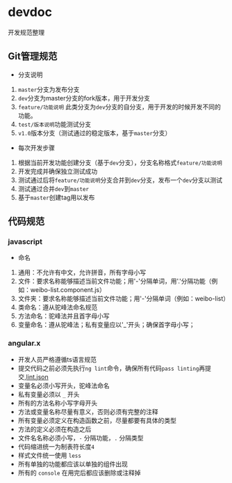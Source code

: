 # devdoc

开发规范整理

## Git管理规范

* 分支说明

1. `master`分支为发布分支
2. `dev`分支为master分支的fork版本，用于开发分支
3. `feature/功能说明` 此类分支为`dev`分支的自分支，用于开发的时候开发不同的功能。
4. `test/版本说明`功能测试分支
5. `v1.0`版本分支（测试通过的稳定版本，基于`master`分支）
* 每次开发步骤
1. 根据当前开发功能创建分支（基于`dev`分支），分支名称格式`feature/功能说明`
2. 开发完成并确保独立测试成功
3. 测试通过后将`feature/功能说明`分支合并到`dev`分支，发布一个`dev`分支以测试
4. 测试通过合并`dev`到`master`
5. 基于`master`创建tag用以发布

## 代码规范

### javascript

* 命名

1. 通用：不允许有中文，允许拼音，所有字母小写
2. 文件：要求名称能够描述当前文件功能；用'-'分隔单词，用'.'分隔功能（例如：weibo-list.component.js）
3. 文件夹：要求名称能够描述当前文件功能；用'-'分隔单词（例如：weibo-list）
4. 类命名：遵从驼峰法命名规范
5. 方法命名：驼峰法并且首字母小写
6. 变量命名：遵从驼峰法；私有变量应以'_'开头；确保首字母小写；

### angular.x

* 开发人员严格遵循ts语言规范
* 提交代码之前必须先执行`ng lint`命令，确保所有代码`pass linting`再提交,[lint.json](/assets/tslint.json)
* 变量名必须小写开头，驼峰法命名
* 私有变量必须以 `_` 开头
* 所有的方法名称小写字母开头
* 方法或变量名称尽量有意义，否则必须有完整的注释
* 所有变量必须定义在构造函数之前，尽量都要有具体的类型
* 方法的定义必须在构造之后
* 文件名名称必须小写，`-` 分隔功能，`.` 分隔类型
* 代码缩进统一为制表符长度`4`
* 样式文件统一使用 `less`
* 所有单独的功能都应该以单独的组件出现
* 所有的 `console` 在用完后都应该删除或注释掉